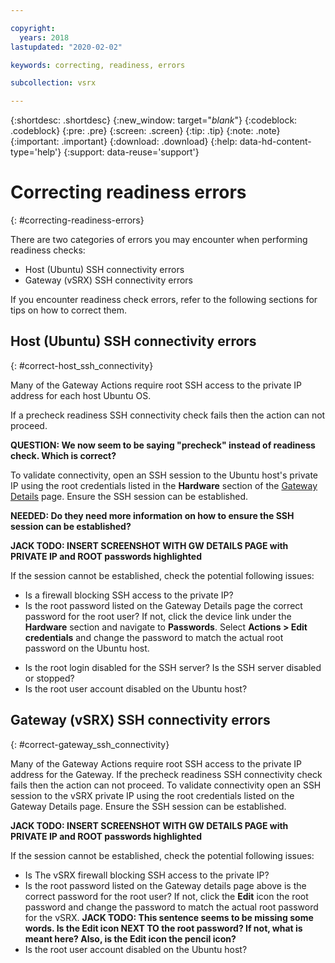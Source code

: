 ```yaml
---

copyright:
  years: 2018
lastupdated: "2020-02-02"

keywords: correcting, readiness, errors

subcollection: vsrx

---
```


{:shortdesc: .shortdesc}
{:new_window: target="_blank_"}
{:codeblock: .codeblock}
{:pre: .pre}
{:screen: .screen}
{:tip: .tip}
{:note: .note}
{:important: .important}
{:download: .download}
{:help: data-hd-content-type='help'}
{:support: data-reuse='support'}

# Correcting readiness errors
{: #correcting-readiness-errors}

There are two categories of errors you may encounter when performing readiness checks:

  * Host (Ubuntu) SSH connectivity errors
  * Gateway (vSRX) SSH connectivity errors
  
If you encounter readiness check errors, refer to the following sections for tips on how to correct them.

## Host (Ubuntu) SSH connectivity errors
{: #correct-host_ssh_connectivity}

Many of the Gateway Actions require root SSH access to the private IP address for each host Ubuntu OS. 

If a precheck readiness SSH connectivity check fails then the action can not proceed. 

**QUESTION: We now seem to be saying "precheck" instead of readiness check. Which is correct?**

To validate connectivity, open an SSH session to the Ubuntu host's private IP using the root credentials listed in the **Hardware** section of the [Gateway Details](/docs/infrastructure/vsrx?topic=gateway-appliance-viewing-gateway-appliance-details) page. Ensure the SSH session can be established.

**NEEDED: Do they need more information on how to ensure the SSH session can be established?**

**JACK TODO: INSERT SCREENSHOT WITH GW DETAILS PAGE with PRIVATE IP and ROOT passwords highlighted**

If the session cannot be established, check the potential following issues:

  * Is a firewall blocking SSH access to the private IP?
  * Is the root password listed on the Gateway Details page the correct password for the root user? 
  If not, click the device link under the **Hardware** section and navigate to **Passwords**. Select **Actions > Edit credentials** and change the password to match the actual root password on the Ubuntu host.
- Is the root login disabled for the SSH server? Is the SSH server disabled or stopped?
- Is the root user account disabled on the Ubuntu host?

## Gateway (vSRX) SSH connectivity errors
{: #correct-gateway_ssh_connectivity}

Many of the Gateway Actions require root SSH access to the private IP address for the Gateway. If the precheck readiness SSH connectivity check fails then the action can not proceed. To validate connectivity open an SSH session to the vSRX private IP using the root credentials listed on the Gateway Details page. Ensure the SSH session can be established.

**JACK TODO: INSERT SCREENSHOT WITH GW DETAILS PAGE with PRIVATE IP and ROOT passwords highlighted**
  
If the session cannot be established, check the potential following issues:

  * Is The vSRX firewall blocking SSH access to the private IP?
  * Is the root password listed on the Gateway details page above is the correct password for the root user? 
  If not, click the **Edit** icon the root password and change the password to match the actual root password for the vSRX.
  **JACK TODO: This sentence seems to be missing some words. Is the Edit icon NEXT TO the root password? If not, what is meant here? Also, is the Edit icon the pencil icon?**
  * Is the root user account disabled on the Ubuntu host?
